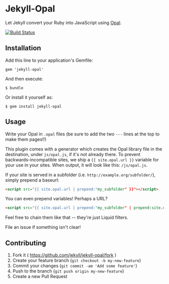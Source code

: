 # Jekyll-Opal

Let Jekyll convert your Ruby into JavaScript using [Opal](https://github.com/opal/opal).

[![Build Status](https://travis-ci.org/jekyll/jekyll-opal.svg?branch=master)](https://travis-ci.org/jekyll/jekyll-opal)

## Installation

Add this line to your application's Gemfile:

    gem 'jekyll-opal'

And then execute:

    $ bundle

Or install it yourself as:

    $ gem install jekyll-opal

## Usage

Write your Opal in `.opal` files (be sure to add the two `---` lines at the
top to make them pages!!)

This plugin comes with a generator which creates the Opal library file in
the destination, under `js/opal.js`, if it's not already there. To prevent
backwards-incompatible sites, we ship a `{{ site.opal.url }}` variable for
your use in your sites. When output, it will look like this: `/js/opal.js`.

If your site is served in a subfolder (i.e. `http://example.org/subfolder/`), simply prepend a baseurl:

```html
<script src="{{ site.opal.url | prepend:"my_subfolder" }}"></script>
```

You can even prepend variables! Perhaps a URL?

```html
<script src="{{ site.opal.url | prepend:"my_subfolder" | prepend:site.url }}"></script>
```

Feel free to chain them like that -- they're just Liquid filters.

File an issue if something isn't clear!

## Contributing

1. Fork it ( https://github.com/jekyll/jekyll-opal/fork )
2. Create your feature branch (`git checkout -b my-new-feature`)
3. Commit your changes (`git commit -am 'Add some feature'`)
4. Push to the branch (`git push origin my-new-feature`)
5. Create a new Pull Request

